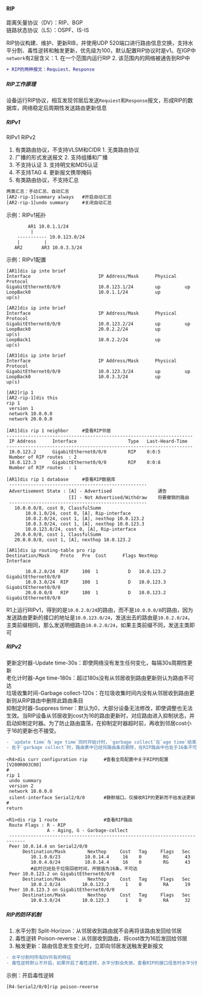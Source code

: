 #### RIP

距离矢量协议（DV）：RIP、BGP <br/>链路状态协议（LS）：OSPF、IS-IS

RIP协议构建、维护、更新RIB，并使用UDP 520端口进行路由信息交换，支持水平分割、毒性逆转和触发更新，优先级为100，默认配置RIP协议时是v1。在IGP中`network`有2层含义：1. 在一个范围内运行RIP 2. 该范围内的网络被通告到RIP中

```diff
+ RIP的两种报文：Requiest、Response
```

##### RIP工作原理

设备运行RIP协议，相互发现邻居后发送`Requiest`和`Response`报文，形成RIP的数据库，网络稳定后周期性发送路由更新信息

##### RIPv1

RIPv1																		RIPv2								
 1. 有类路由协议，不支持VLSM和CIDR		       1. 无类路由协议
 2. 广播的形式发送报文									 	2. 支持组播和广播
 3. 不支持认证												  	   3. 支持明文和MD5认证
  4. 不支持TAG														 4. 更新报文携带掩码
  5. 有类路由协议，不支持汇总

```diff
两类汇总：手动汇总、自动汇总
[AR2-rip-1]summary always	#开启自动汇总
[AR2-rip-1]undo summary		#关闭自动汇总
```



示例：RIPv1拓扑

```
		AR1 10.0.1.1/24
		 |
	-----------	10.0.123.0/24
	|		  |
   AR2		 AR3 10.0.3.3/24
```

示例：RIPv1配置

```
[AR1]dis ip inte brief
Interface                         IP Address/Mask      Physical   Protocol  
GigabitEthernet0/0/0              10.0.123.1/24        up         up        
LoopBack0                         10.0.1.1/24          up         up(s)     

[AR2]dis ip inte brief 
Interface                         IP Address/Mask      Physical   Protocol  
GigabitEthernet0/0/0              10.0.123.2/24        up         up        
LoopBack0                         20.0.2.2/24          up         up(s)     
LoopBack1                         10.0.2.2/24          up         up(s)     

[AR3]dis ip inte brief
Interface                         IP Address/Mask      Physical   Protocol  
GigabitEthernet0/0/0              10.0.123.3/24        up         up        
LoopBack0                         10.0.3.3/24          up         up(s)     

[AR2]rip 1
[AR2-rip-1]dis this
rip 1
 version 1
 network 10.0.0.0
 network 20.0.0.0
 
[AR1]dis rip 1 neighbor 	#查看RIP邻居
---------------------------------------------------------------------
 IP Address      Interface                   Type   Last-Heard-Time
---------------------------------------------------------------------
 10.0.123.2      GigabitEthernet0/0/0        RIP    0:0:5
 Number of RIP routes  : 2
 10.0.123.3      GigabitEthernet0/0/0        RIP    0:0:8
 Number of RIP routes  : 1
 
[AR1]dis rip 1 database 	#查看RIP数据库
 ---------------------------------------------------
 Advertisement State : [A] - Advertised					通告
                       [I] - Not Advertised/Withdraw	将要撤销的路由
 ---------------------------------------------------
   10.0.0.0/8, cost 0, ClassfulSumm
       10.0.1.0/24, cost 0, [A], Rip-interface
       10.0.2.0/24, cost 1, [A], nexthop 10.0.123.2
       10.0.3.0/24, cost 1, [A], nexthop 10.0.123.3
       10.0.123.0/24, cost 0, [A], Rip-interface
   20.0.0.0/8, cost 1, ClassfulSumm
   20.0.0.0/8, cost 1, [A], nexthop 10.0.123.2
   
[AR1]dis ip routing-table pro rip
Destination/Mask    Proto   Pre  Cost      Flags NextHop         Interface

       10.0.2.0/24  RIP     100  1           D   10.0.123.2      GigabitEthernet0/0/0
       10.0.3.0/24  RIP     100  1           D   10.0.123.3      GigabitEthernet0/0/0
       20.0.0.0/8   RIP     100  1           D   10.0.123.2      GigabitEthernet0/0/0
```

R1上运行RIPv1，得到的是`10.0.2.0/24`的路由，而不是`10.0.0.0/8`的路由，因为发送路由更新的接口的地址是`10.0.123.0/24`，发送出去的路由是`10.0.2.0/24`，主类前缀相同，那么发送明细路由`10.0.2.0/24`，如果主类前缀不同，发送主类即可

##### RIPv2

更新定时器-Update time-30s：即使网络没有发生任何变化，每隔30s周期性更新<br/>老化计时器-Age time-180s：超过180s没有从邻居收到路由更新则认为路由不可达<br/>垃圾收集时间-Garbage collect-120s：在垃圾收集时间内没有从邻居收到路由更新则从RIP路由中删除此路由条目<br/>抑制定时器-Suppress timer：默认为0，大部分设备无法修改，即使调整也无法生效。当RIP设备从邻居收到cost为16的路由更新时，对应路由进入抑制状态，并启动抑制定时器。为了防止路由震荡，在抑制定时器超时前，再收到邻居cost小于16的更新也不接受。

```diff
- `update time`与`age time`同时开始计时，`garbage collect`在`age time`结束后开始计时
- 处于`garbage collect`时，路由表中已经将路由条目删除，在RIP路由中也处于16条不可达的状态
```

```
<R4>dis curr configuration rip 		#查看全局配置中关于RIP的配置
[V200R003C00]
#
rip 1
 undo summary
 version 2
 network 10.0.0.0
 silent-interface Serial2/0/0		#静默端口。仅接收RIP的更新而不给发送更新
#
return

<R1>dis rip 1 route 				#查看RIP路由
 Route Flags : R - RIP
               A - Aging, G - Garbage-collect
 ----------------------------------------------------------------------------
 Peer 10.0.14.4 on Serial2/0/0
      Destination/Mask        Nexthop     Cost   Tag     Flags   Sec
         10.1.0.0/23         10.0.14.4     16    0        RG      43
         10.0.4.0/24         10.0.14.4     16    0        RG      43
         #此时已经处于垃圾回收时间，开销值为16条，不可达
 Peer 10.0.123.2 on GigabitEthernet0/0/0
      Destination/Mask        Nexthop     Cost   Tag     Flags   Sec
         10.0.2.0/24        10.0.123.2      1    0        RA      19
 Peer 10.0.123.3 on GigabitEthernet0/0/0
      Destination/Mask        Nexthop     Cost   Tag     Flags   Sec
         10.0.3.0/24        10.0.123.3      1    0        RA      32
```

##### RIP的防环机制

1. 水平分割 Split-Horizon：从邻居收到路由就不会再将该路由发回给邻居
2. 毒性逆转 Poison-reverse：从邻居收到路由，将cost改为16后发回给邻居
3. 触发更新：路由信息发生变化时，立即向邻居发送触发更新报文

```diff
- 水平分割时所有DV共有的特征
- 毒性逆转默认不开启，如果开启了毒性逆转，水平分割会失效，查看RIP的接口信息时水平分割依然显示为开启状态
```

示例：开启毒性逆转

```
[R4-Serial2/0/0]rip poison-reverse
```

